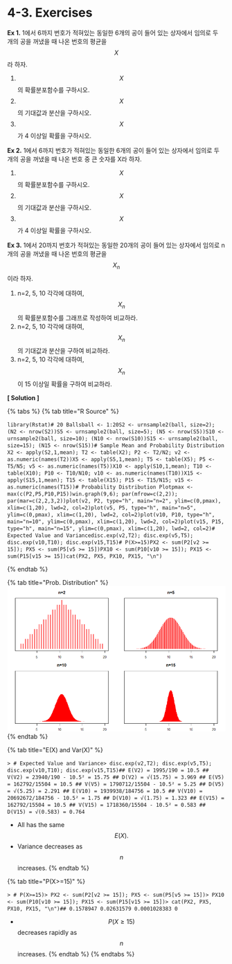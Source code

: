 # 4-3. Exercises

**Ex 1.** 1에서 6까지 번호가 적혀있는 동일한 6개의 공이 들어 있는 상자에서 임의로 두 개의 공을 꺼냈을 때 나온 번호의 평균을 $$X$$ 라 하자.

1. $$X$$ 의 확률분포함수를 구하시오.
2. $$X$$ 의 기대값과 분산을 구하시오.
3. $$X$$ 가 4 이상일 확률을 구하시오.

**Ex 2.** 1에서 6까지 번호가 적혀있는 동일한 6개의 공이 들어 있는 상자에서 임의로 두 개의 공을 꺼냈을 때 나온 번호 중 큰 숫자를 X라 하자. 

1. $$X$$ 의 확률분포함수를 구하시오.
2. $$X$$ 의 기대값과 분산을 구하시오.
3. $$X$$ 가 4 이상일 확률을 구하시오.

**Ex 3.** 1에서 20까지 번호가 적혀있는 동일한 20개의 공이 들어 있는 상자에서 임의로 n 개의 공을 꺼냈을 때 나온 번호의 평균을 $$X_n$$ 이라 하자. 

1. n=2, 5, 10 각각에 대하여, $$X_n$$ 의 확률분포함수를  그래프로 작성하여 비교하라.
2. n=2, 5, 10 각각에 대하여, $$X_n$$의 기대값과 분산을 구하여 비교하라.
3. n=2, 5, 10 각각에 대하여,  $$X_n$$이 15 이상일 확률을 구하여 비교하라.

**\[ Solution \]**

{% tabs %}
{% tab title="R Source" %}
```text
library(Rstat)# 20 Ballsball <- 1:20S2 <- urnsample2(ball, size=2); (N2 <- nrow(S2))S5 <- urnsample2(ball, size=5); (N5 <- nrow(S5))S10 <- urnsample2(ball, size=10); (N10 <- nrow(S10))S15 <- urnsample2(ball, size=15); (N15 <- nrow(S15))# Sample Mean and Probability Distribution X2 <- apply(S2,1,mean); T2 <- table(X2); P2 <- T2/N2; v2 <- as.numeric(names(T2))X5 <- apply(S5,1,mean); T5 <- table(X5); P5 <- T5/N5; v5 <- as.numeric(names(T5))X10 <- apply(S10,1,mean); T10 <- table(X10); P10 <- T10/N10; v10 <- as.numeric(names(T10))X15 <- apply(S15,1,mean); T15 <- table(X15); P15 <- T15/N15; v15 <- as.numeric(names(T15))# Probability Distribution Plotpmax <- max(c(P2,P5,P10,P15))win.graph(9,6); par(mfrow=c(2,2)); par(mar=c(2,2,3,2))plot(v2, P2, type="h", main="n=2", ylim=c(0,pmax), xlim=c(1,20), lwd=2, col=2)plot(v5, P5, type="h", main="n=5", ylim=c(0,pmax), xlim=c(1,20), lwd=2, col=2)plot(v10, P10, type="h", main="n=10", ylim=c(0,pmax), xlim=c(1,20), lwd=2, col=2)plot(v15, P15, type="h", main="n=15", ylim=c(0,pmax), xlim=c(1,20), lwd=2, col=2)# Expected Value and Variancedisc.exp(v2,T2); disc.exp(v5,T5); disc.exp(v10,T10); disc.exp(v15,T15)# P(X>=15)PX2 <- sum(P2[v2 >= 15]); PX5 <- sum(P5[v5 >= 15])PX10 <- sum(P10[v10 >= 15]); PX15 <- sum(P15[v15 >= 15])cat(PX2, PX5, PX10, PX15, "\n")
```
{% endtab %}

{% tab title="Prob. Distribution" %}
![](../.gitbook/assets/image%20%28147%29.png)
{% endtab %}

{% tab title="E\(X\) and Var\(X\)" %}
```text
> # Expected Value and Variance> disc.exp(v2,T2); disc.exp(v5,T5); disc.exp(v10,T10); disc.exp(v15,T15)## E(V2) = 1995/190 = 10.5 ## V(V2) = 23940/190 - 10.5² = 15.75 ## D(V2) = √(15.75) = 3.969 ## E(V5) = 162792/15504 = 10.5 ## V(V5) = 1790712/15504 - 10.5² = 5.25 ## D(V5) = √(5.25) = 2.291 ## E(V10) = 1939938/184756 = 10.5 ## V(V10) = 20692672/184756 - 10.5² = 1.75 ## D(V10) = √(1.75) = 1.323 ## E(V15) = 162792/15504 = 10.5 ## V(V15) = 1718360/15504 - 10.5² = 0.583 ## D(V15) = √(0.583) = 0.764 
```

* All has the same $$E(X).$$ 
* Variance decreases as $$n$$ increases.
{% endtab %}

{% tab title="P\(X>=15\)" %}
```text
> # P(X>=15)> PX2 <- sum(P2[v2 >= 15]); PX5 <- sum(P5[v5 >= 15])> PX10 <- sum(P10[v10 >= 15]); PX15 <- sum(P15[v15 >= 15])> cat(PX2, PX5, PX10, PX15, "\n")## 0.1578947 0.02631579 0.0001028383 0 
```

* $$P(X \ge 15) $$ decreases rapidly as $$n$$ increases.
{% endtab %}
{% endtabs %}

